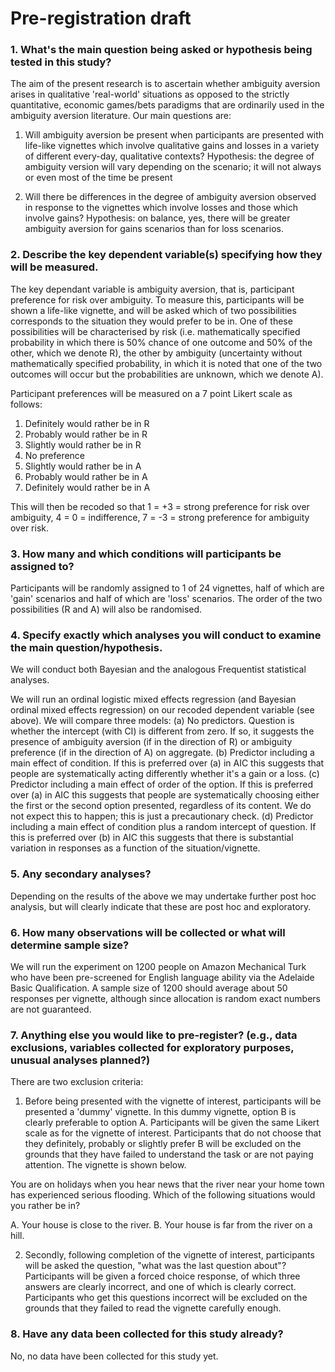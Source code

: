 # Pre-registration draft

### 1. What's the main question being asked or hypothesis being tested in this study?

The aim of the present research is to ascertain whether ambiguity aversion arises in qualitative 'real-world' situations as opposed to the strictly quantitative, economic games/bets paradigms that are ordinarily used in the ambiguity aversion literature. Our main questions are:

1. Will ambiguity aversion be present when participants are presented with life-like vignettes which involve qualitative gains and losses in a variety of different every-day, qualitative contexts? Hypothesis: the degree of ambiguity version will vary depending on the scenario; it will not always or even most of the time be present 

2. Will there be differences in the degree of ambiguity aversion observed in response to the vignettes which involve losses and those which involve gains? Hypothesis: on balance, yes, there will be greater ambiguity aversion for gains scenarios than for loss scenarios. 

### 2. Describe the key dependent variable(s) specifying how they will be measured.

The key dependant variable is ambiguity aversion, that is, participant preference for risk over ambiguity. To measure this, participants will be shown a life-like vignette, and will be asked which of two possibilities corresponds to the situation they would prefer to be in. One of these possibilities will be characterised by risk (i.e. mathematically specified probability in which there is 50% chance of one outcome and 50% of the other, which we denote R), the other by ambiguity (uncertainty without mathematically specified probability, in which it is noted that one of the two outcomes will occur but the probabilities are unknown, which we denote A). 

Participant preferences will be measured on a 7 point Likert scale as follows:

1. Definitely would rather be in R
2. Probably would rather be in R
3. Slightly would rather be in R
4. No preference
5. Slightly would rather be in A
6. Probably would rather be in A
7. Definitely would rather be in A

This will then be recoded so that 1 = +3 = strong preference for risk over ambiguity, 4 = 0 = indifference, 7 = -3 = strong preference for ambiguity over risk.

### 3. How many and which conditions will participants be assigned to?

Participants will be randomly assigned to 1 of 24 vignettes, half of which are 'gain' scenarios and half of which are 'loss' scenarios. The order of the two possibilities (R and A) will also be randomised. 

### 4. Specify exactly which analyses you will conduct to examine the main question/hypothesis.

We will conduct both Bayesian and the analogous Frequentist statistical analyses.

We will run an ordinal logistic mixed effects regression (and Bayesian ordinal mixed effects regression) on our recoded dependent variable (see above). We will compare three models:
    (a) No predictors. Question is whether the intercept (with CI) is different from zero. If so, it suggests the presence of ambiguity aversion (if in the direction of R) or ambiguity preference (if in the direction of A) on aggregate.
    (b) Predictor including a main effect of condition. If this is preferred over (a) in AIC this suggests that people are systematically acting differently whether it's a gain or a loss.
    (c) Predictor including a main effect of order of the option. If this is preferred over (a) in AIC this suggests that people are systematically choosing either the first or the second option presented, regardless of its content. We do not expect this to happen; this is just a precautionary check.
    (d) Predictor including a main effect of condition plus a random intercept of question. If this is preferred over (b) in AIC this suggests that there is substantial variation in responses as a function of the situation/vignette.


### 5. Any secondary analyses?

Depending on the results of the above we may undertake further post hoc analysis, but will clearly indicate that these are post hoc and exploratory.

### 6. How many observations will be collected or what will determine sample size?

We will run the experiment on 1200 people on Amazon Mechanical Turk who have been pre-screened for English language ability via the Adelaide Basic Qualification. A sample size of 1200 should average about 50 responses per vignette, although since allocation is random exact numbers are not guaranteed. 

### 7. Anything else you would like to pre-register? (e.g., data exclusions, variables collected for exploratory purposes, unusual analyses planned?)

There are two exclusion criteria: 

1. Before being presented with the vignette of interest, participants will be presented a 'dummy' vignette. In this dummy vignette, option B is clearly preferable to option A. Participants will be given the same Likert scale as for the vignette of interest. Participants that do not choose that they definitely, probably or slightly prefer B will be excluded on the grounds that they have failed to understand the task or are not paying attention. The vignette is shown below.

You are on holidays when you hear news that the river near your home town has experienced serious flooding. Which of the following situations would you rather be in? 

A. Your house is close to the river. 
B. Your house is far from the river on a hill. 


2. Secondly, following completion of the vignette of interest, participants will be asked the question, "what was the last question about"? Participants will be given a forced choice response, of which three answers are clearly incorrect, and one of which is clearly correct. Participants who get this questions incorrect will be excluded on the grounds that they failed to read the vignette carefully enough. 

### 8. Have any data been collected for this study already?

No, no data have been collected for this study yet.

